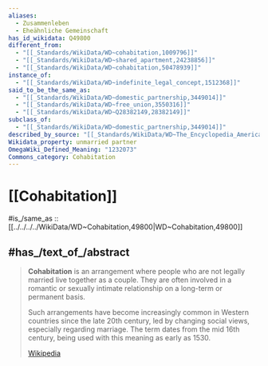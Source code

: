 ```yaml
---
aliases:
  - Zusammenleben
  - Eheähnliche Gemeinschaft
has_id_wikidata: Q49800
different_from:
  - "[[_Standards/WikiData/WD~cohabitation,1009796]]"
  - "[[_Standards/WikiData/WD~shared_apartment,24238856]]"
  - "[[_Standards/WikiData/WD~cohabitation,50478939]]"
instance_of:
  - "[[_Standards/WikiData/WD~indefinite_legal_concept,1512368]]"
said_to_be_the_same_as:
  - "[[_Standards/WikiData/WD~domestic_partnership,3449014]]"
  - "[[_Standards/WikiData/WD~free_union,3550316]]"
  - "[[_Standards/WikiData/WD~Q28382149,28382149]]"
subclass_of:
  - "[[_Standards/WikiData/WD~domestic_partnership,3449014]]"
described_by_source: "[[_Standards/WikiData/WD~The_Encyclopedia_Americana,19085957]]"
Wikidata_property: unmarried partner
OmegaWiki_Defined_Meaning: "1232073"
Commons_category: Cohabitation
---
```


# [[Cohabitation]] 

#is_/same_as :: [[../../../../WikiData/WD~Cohabitation,49800|WD~Cohabitation,49800]] 

## #has_/text_of_/abstract 

> **Cohabitation** is an arrangement where people who are not legally married live together as a couple. 
> They are often involved in a romantic or sexually intimate relationship 
> on a long-term or permanent basis. 
> 
> Such arrangements have become increasingly common in Western countries since the late 20th century, 
> led by changing social views, especially regarding marriage. 
> The term dates from the mid 16th century, being used with this meaning as early as 1530.
>
> [Wikipedia](https://en.wikipedia.org/wiki/Cohabitation) 



